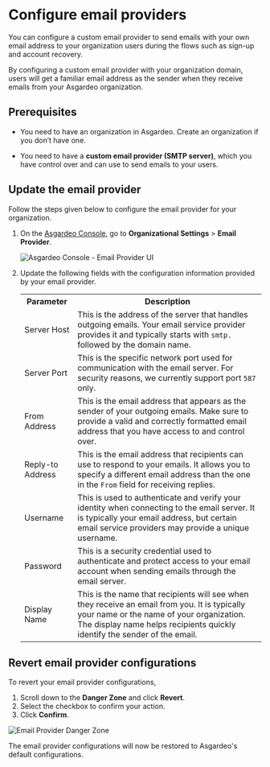 # Configure email providers

You can configure a custom email provider to send emails with your own email address to your organization users during the flows such as sign-up and account recovery.

By configuring a custom email provider with your organization domain, users will get a familiar email address as the sender when they receive emails from your Asgardeo organization.

## Prerequisites

- You need to have an organization in Asgardeo. <a :href="$withBase('/get-started/create-asgardeo-account/')">Create an organization</a> if you don’t have one.

- You need to have a **custom email provider (SMTP server)**, which you have control over and can use to send emails to your users.

## Update the email provider

Follow the steps given below to configure the email provider for your organization.

1. On the [Asgardeo Console](https://console.asgardeo.io/login), go to **Organizational Settings** > **Email Provider**.

    <img :src="$withBase('/assets/img/guides/branding/email-provider-console-ui.png')" alt="Asgardeo Console - Email Provider UI">

2. Update the following fields with the configuration information provided by your email provider.

    <table>
        <tr>
            <th>Parameter</th>
            <th>Description</th>
        </tr>
        <tr>
            <td>Server Host</td>
            <td>
                This is the address of the server that handles outgoing emails. Your email service provider provides it and typically starts with <code>smtp.</code> followed by the domain name.
            </td>
        </tr>
        <tr>
            <td>Server Port</td>
            <td>
                This is the specific network port used for communication with the email server.
                For security reasons, we currently support port <code>587</code> only.
            </td>
        </tr>
        <tr>
            <td>From Address</td>
            <td>
                This is the email address that appears as the sender of your outgoing emails. Make sure to provide a valid and correctly formatted email address that you have access to and control over.
            </td>
        </tr>
        <tr>
            <td>Reply-to Address</td>
            <td>
                This is the email address that recipients can use to respond to your emails. It allows you to specify a different email address than the one in the <code>From</code> field for receiving replies.
            </td>
        </tr>
        <tr>
            <td>Username</td>
            <td>
                This is used to authenticate and verify your identity when connecting to the email server. It is typically your email address, but certain email service providers may provide a unique username.
            </td>
        </tr>
        <tr>
            <td>Password</td>
            <td>
                This is a security credential used to authenticate and protect access to your email account when sending emails through the email server.
            </td>
        </tr>
        <tr>
            <td>Display Name</td>
            <td>
                This is the name that recipients will see when they receive an email from you. It is typically your name or the name of your organization.
                The display name helps recipients quickly identify the sender of the email.
            </td>
        </tr>
    </table>

## Revert email provider configurations

To revert your email provider configurations,
1. Scroll down to the **Danger Zone** and click **Revert**.
2. Select the checkbox to confirm your action.
3. Click **Confirm**.

<img :src="$withBase('/assets/img/guides/branding/email-provider-danger-zone.png')" alt="Email Provider Danger Zone">

The email provider configurations will now be restored to Asgardeo's default configurations.
